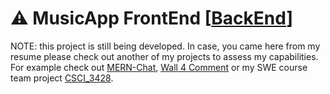 # ⚠️ MusicApp FrontEnd [[BackEnd](https://github.com/ma-altaf/musicApp_backend)]

NOTE: this project is still being developed. In case, you came here from my resume please check out another of my projects to assess my capabilities. For example check out [MERN-Chat](https://github.com/ma-altaf/MERN-Chat), [Wall 4 Comment](https://github.com/ma-altaf/wall4comment) or my SWE course team project [CSCI_3428](https://github.com/ma-altaf/CSCI_3428).
